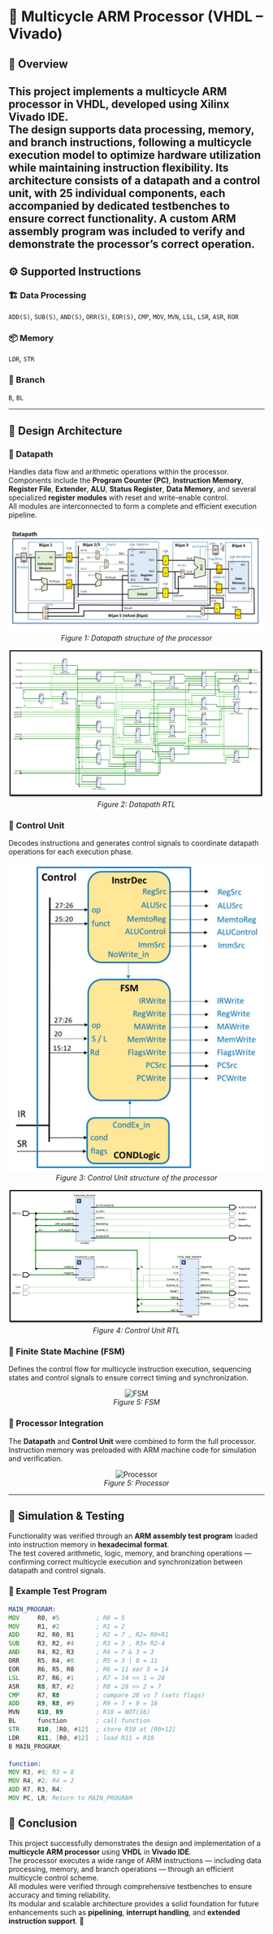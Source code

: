 # 🧠 Multicycle ARM Processor (VHDL – Vivado)

## 📘 Overview
This project implements a **multicycle ARM processor** in **VHDL**, developed using **Xilinx Vivado IDE**.  
The design supports **data processing**, **memory**, and **branch instructions**, following a **multicycle execution model** to optimize hardware utilization while maintaining instruction flexibility.
Its architecture consists of a datapath and a control unit, with 25 individual components, each accompanied by dedicated testbenches to ensure correct functionality.
A custom ARM assembly program was included to verify and demonstrate the processor’s correct operation.
---

## ⚙️ Supported Instructions

### 🏗 Data Processing  
`ADD(S)`, `SUB(S)`, `AND(S)`, `ORR(S)`, `EOR(S)`, `CMP`, `MOV`, `MVN`, `LSL`, `LSR`, `ASR`, `ROR`

### 📦 Memory  
`LDR`, `STR`

### 🔀 Branch  
`B`, `BL`

---

## 🧩 Design Architecture

### 🔹 Datapath  
Handles data flow and arithmetic operations within the processor.  
Components include the **Program Counter (PC)**, **Instruction Memory**, **Register File**, **Extender**, **ALU**, **Status Register**, **Data Memory**, and several specialized **register modules** with reset and write-enable control.  
All modules are interconnected to form a complete and efficient execution pipeline.


<p align="center">
  <img src="ARM Processor/schemas/Datapath.png">
  <br>
  <em>Figure 1: Datapath structure of the processor</em>
</p>


<p align="center">
  <img src="ARM Processor/schemas/Datapath_Elaborated_Design.png">
  <br>
  <em>Figure 2: Datapath RTL</em>
</p>

### 🔹 Control Unit  
Decodes instructions and generates control signals to coordinate datapath operations for each execution phase.

<p align="center">
  <img src="ARM Processor/schemas/Control_Unit.png">
  <br>
  <em>Figure 3: Control Unit structure of the processor</em>
</p>

<p align="center">
  <img src="ARM Processor/schemas/Control_Unit_Elaborated_Design.png">
  <br>
  <em>Figure 4: Control Unit RTL</em>
</p>

### 🔹 Finite State Machine (FSM)  
Defines the control flow for multicycle instruction execution, sequencing states and control signals to ensure correct timing and synchronization.

<p align="center">
  <img src="images/FSM.png" width="400" alt=" FSM">
  <br>
  <em>Figure 5: FSM</em>
</p>

### 🔹 Processor Integration  
The **Datapath** and **Control Unit** were combined to form the full processor.  
Instruction memory was preloaded with ARM machine code for simulation and verification.

<p align="center">
  <img src="images/Processor.png" width="400" alt="Processor">
  <br>
  <em>Figure 5: Processor</em>
</p>

---

## 🧪 Simulation & Testing
Functionality was verified through an **ARM assembly test program** loaded into instruction memory in **hexadecimal format**.  
The test covered arithmetic, logic, memory, and branching operations — confirming correct multicycle execution and synchronization between datapath and control signals.

### 🧾 Example Test Program
```asm
MAIN_PROGRAM:
MOV     R0, #5          ; R0 = 5
MOV     R1, #2          ; R1 = 2
ADD     R2, R0, R1      ; R2 = 7 , R2= R0+R1
SUB     R3, R2, #4      ; R3 = 3 , R3= R2-4
AND     R4, R2, R3      ; R4 = 7 & 3 = 3
ORR     R5, R4, #8      ; R5 = 3 | 8 = 11
EOR     R6, R5, R0      ; R6 = 11 xor 5 = 14
LSL     R7, R6, #1      ; R7 = 14 << 1 = 28
ASR     R8, R7, #2      ; R8 = 28 >> 2 = 7
CMP     R7, R8          ; compare 28 vs 7 (sets flags)
ADD     R9, R8, #9      ; R9 = 7 + 9 = 16
MVN     R10, R9         ; R10 = NOT(16)
BL      function        ; call function
STR     R10, [R0, #12]  ; store R10 at [R0+12]
LDR     R11, [R0, #12]  ; load R11 = R10
B MAIN_PROGRAM;

function:
MOV R3, #8; R3 = 8
MOV R4, #2; R4 = 2
ADD R7, R3, R4;
MOV PC, LR; Return to MAIN_PROGRAM
```

## 🧠 Conclusion

This project successfully demonstrates the design and implementation of a **multicycle ARM processor** using **VHDL** in **Vivado IDE**.  
The processor executes a wide range of ARM instructions — including data processing, memory, and branch operations — through an efficient multicycle control scheme.  
All modules were verified through comprehensive testbenches to ensure accuracy and timing reliability.  
Its modular and scalable architecture provides a solid foundation for future enhancements such as **pipelining**, **interrupt handling**, and **extended instruction support**. 🚀
